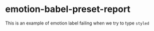 # emotion-babel-preset-report

This is an example of emotion label failing when we try to type `styled`
